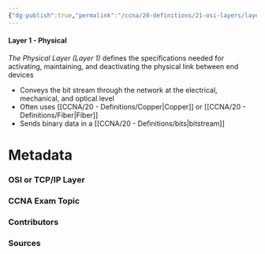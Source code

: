```yaml
---
{"dg-publish":true,"permalink":"/ccna/20-definitions/21-osi-layers/layer-1/","created":"2023-11-05T10:55:11.000-08:00","updated":"2024-01-10T08:32:12.000-08:00"}
---
```


#### Layer 1 - Physical
*The Physical Layer (Layer 1)* defines the specifications needed for activating, maintaining, and deactivating the physical link between end devices
- Conveys the bit stream through the network at the electrical, mechanical, and optical level
- Often uses [[CCNA/20 - Definitions/Copper\|Copper]] or [[CCNA/20 - Definitions/Fiber\|Fiber]] 
- Sends binary data in a [[CCNA/20 - Definitions/bits\|bitstream]]


# Metadata
### OSI or TCP/IP Layer

### CCNA Exam Topic

### Contributors

### Sources

